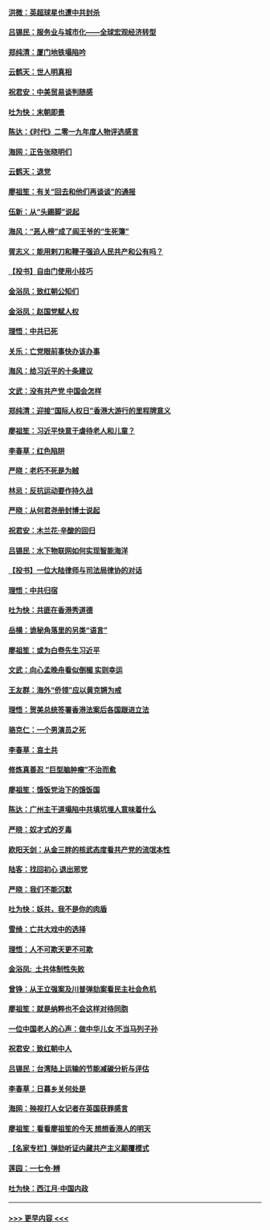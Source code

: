 #### [洪微：英超球星也遭中共封杀](../pages/nsc993/n11727243.md?t=12180555) 
#### [吕锡民：服务业与城市化——全球宏观经济转型](../pages/nsc993/n11725845.md?t=12180555) 
#### [郑纯清：厦门地铁塌陷吟](../pages/nsc993/n11725813.md?t=12180555) 
#### [云鹤天：世人明真相](../pages/nsc993/n11725621.md?t=12180555) 
#### [祝君安：中美贸易谈判随感](../pages/nsc993/n11725609.md?t=12180555) 
#### [吐为快：末朝即景](../pages/nsc993/n11723365.md?t=12180555) 
#### [陈达：《时代》二零一九年度人物评选感言](../pages/nsc993/n11723337.md?t=12180555) 
#### [海网：正告张晓明们](../pages/nsc993/n11723228.md?t=12180555) 
#### [云鹤天：退党](../pages/nsc993/n11723056.md?t=12180555) 
#### [廖祖笙：有关“回去和他们再谈谈”的通报](../pages/nsc993/n11722442.md?t=12180555) 
#### [伍新：从“头踢脚”说起](../pages/nsc993/n11722429.md?t=12180555) 
#### [海风：“恶人榜”成了阎王爷的“生死簿”](../pages/nsc993/n11722272.md?t=12180555) 
#### [胥志义：能用剌刀和鞭子强迫人民共产和公有吗？](../pages/nsc993/n11720569.md?t=12180555) 
#### [【投书】自由门使用小技巧](../pages/nsc993/n11720180.md?t=12180555) 
#### [金浴凤：致红朝公知们](../pages/nsc993/n11720563.md?t=12180555) 
#### [金浴凤：赵国党赋人权](../pages/nsc993/n11720533.md?t=12180555) 
#### [理悟：中共已死](../pages/nsc993/n11720233.md?t=12180555) 
#### [关乐：亡党眼前事快办该办事](../pages/nsc993/n11719160.md?t=12180555) 
#### [海风：给习近平的十条建议](../pages/nsc993/n11717616.md?t=12180555) 
#### [文武：没有共产党 中国会怎样](../pages/nsc993/n11717584.md?t=12180555) 
#### [郑纯清：迎接“国际人权日”香港大游行的里程牌意义](../pages/nsc993/n11717417.md?t=12180555) 
#### [廖祖笙：习近平快意于虐待老人和儿童？](../pages/nsc993/n11715313.md?t=12180555) 
#### [李春草：红色陷阱](../pages/nsc993/n11715029.md?t=12180555) 
#### [严晓：老朽不死是为贼](../pages/nsc993/n11712910.md?t=12180555) 
#### [林忌：反抗运动要作持久战](../pages/nsc993/n11712623.md?t=12180555) 
#### [严晓：从何君尧册封博士说起](../pages/nsc993/n11712465.md?t=12180555) 
#### [祝君安：木兰花·辛酸的回归](../pages/nsc993/n11712381.md?t=12180555) 
#### [吕锡民：水下物联网如何实现智能海洋](../pages/nsc993/n11711158.md?t=12180555) 
#### [【投书】一位大陆律师与司法局律协的对话](../pages/nsc993/n11709675.md?t=12180555) 
#### [理悟：中共归宿](../pages/nsc993/n11710059.md?t=12180555) 
#### [吐为快：共匪在香港秀道德](../pages/nsc993/n11709979.md?t=12180555) 
#### [岳横：诡秘角落里的另类“语言”](../pages/nsc993/n11709792.md?t=12180555) 
#### [廖祖笙：或为白卷先生习近平](../pages/nsc993/n11708330.md?t=12180555) 
#### [文武：向心孟晚舟看似倒楣 实则幸运](../pages/nsc993/n11708236.md?t=12180555) 
#### [王友群：海外“侨领”应以黄克锵为戒](../pages/nsc993/n11706176.md?t=12180555) 
#### [理悟：贺美总统签署香港法案后各国跟进立法](../pages/nsc993/n11706853.md?t=12180555) 
#### [骆克仁：一个男演员之死](../pages/nsc993/n11706677.md?t=12180555) 
#### [李春草：哀土共](../pages/nsc993/n11706255.md?t=12180555) 
#### [修炼真善忍 “巨型脑肿瘤”不治而愈](../pages/nsc993/n11705340.md?t=12180555) 
#### [廖祖笙：饿饭党治下的饿饭国](../pages/nsc993/n11705085.md?t=12180555) 
#### [陈达：广州主干道塌陷中共填坑埋人意味着什么](../pages/nsc993/n11705046.md?t=12180555) 
#### [严晓：奴才式的歹毒](../pages/nsc993/n11704826.md?t=12180555) 
#### [欧阳天剑：从金三胖的核武态度看共产党的流氓本性](../pages/nsc993/n11702238.md?t=12180555) 
#### [陆客：找回初心 退出邪党](../pages/nsc993/n11702213.md?t=12180555) 
#### [严晓：我们不能沉默](../pages/nsc993/n11702110.md?t=12180555) 
#### [吐为快：妖共，我不是你的肉盾](../pages/nsc993/n11701366.md?t=12180555) 
#### [雪绮：亡共大戏中的选择](../pages/nsc993/n11699922.md?t=12180555) 
#### [理悟：人不可欺天更不可欺](../pages/nsc993/n11699657.md?t=12180555) 
#### [金浴凤:  土共体制性失败](../pages/nsc993/n11699361.md?t=12180555) 
#### [曾铮：从王立强案及川普弹劾案看民主社会危机](../pages/nsc993/n11699318.md?t=12180555) 
#### [廖祖笙：就是纳粹也不会这样对待同胞](../pages/nsc993/n11697658.md?t=12180555) 
#### [一位中国老人的心声：做中华儿女 不当马列子孙](../pages/nsc993/n11697525.md?t=12180555) 
#### [祝君安：致红朝中人](../pages/nsc993/n11697518.md?t=12180555) 
#### [吕锡民：台湾陆上运输的节能减碳分析与评估](../pages/nsc993/n11694983.md?t=12180555) 
#### [李春草：日暮乡关何处是](../pages/nsc993/n11694805.md?t=12180555) 
#### [海网：殃视打人女记者在英国获罪感言](../pages/nsc993/n11693832.md?t=12180555) 
#### [廖祖笙：看看廖祖笙的今天 想想香港人的明天](../pages/nsc993/n11693707.md?t=12180555) 
#### [【名家专栏】弹劾听证内藏共产主义颠覆模式](../pages/nsc993/n11693563.md?t=12180555) 
#### [莲园：一七令‧辨](../pages/nsc993/n11692558.md?t=12180555) 
#### [吐为快：西江月·中国内政](../pages/nsc993/n11692071.md?t=12180555) 

----
#### [ >>> 更早内容 <<< ](../indexes/nsc993-earlier.md)
